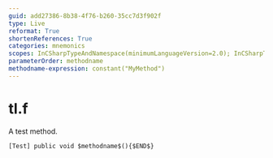 ```yaml
---
guid: add27386-8b38-4f76-b260-35cc7d3f902f
type: Live
reformat: True
shortenReferences: True
categories: mnemonics
scopes: InCSharpTypeAndNamespace(minimumLanguageVersion=2.0); InCSharpTypeMember(minimumLanguageVersion=2.0)
parameterOrder: methodname
methodname-expression: constant("MyMethod")
---
```


# tl.f

A test method.

```
[Test] public void $methodname$(){$END$}
```

